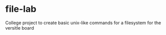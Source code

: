 # file-lab
College project to create basic unix-like commands for a filesystem for the versitle board
